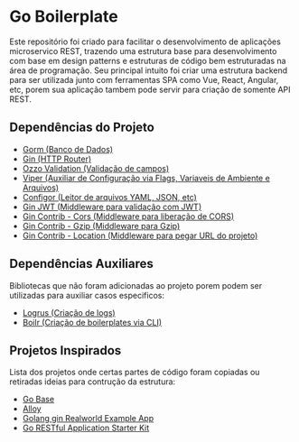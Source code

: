 # Go Boilerplate

Este repositório foi criado para facilitar o desenvolvimento de aplicações microservico REST, trazendo uma estrutura base para desenvolvimento com base em design patterns e estruturas de código bem estruturadas na área de programação.
Seu principal intuito foi criar uma estrutura backend para ser utilizada junto com ferramentas SPA como Vue, React, Angular, etc, porem sua aplicação tambem pode servir para criação de somente API REST.

## Dependências do Projeto

* [Gorm (Banco de Dados)](https://github.com/jinzhu/gorm)
* [Gin (HTTP Router)](https://github.com/gin-gonic/gin)
* [Ozzo Validation (Validação de campos)](https://github.com/go-ozzo/ozzo-validation)
* [Viper (Auxiliar de Configuração via Flags, Variaveis de Ambiente e Arquivos)](https://github.com/spf13/viper)
* [Configor (Leitor de arquivos YAML, JSON, etc)](https://github.com/jinzhu/configor)
* [Gin JWT (Middleware para validação com JWT)](https://github.com/appleboy/gin-jwt)
* [Gin Contrib - Cors (Middleware para liberação de CORS)](https://github.com/gin-contrib/cors)
* [Gin Contrib - Gzip (Middleware para Gzip)](https://github.com/gin-contrib/gzip)
* [Gin Contrib - Location (Middleware para pegar URL do projeto)](https://github.com/gin-contrib/location)

## Dependências Auxiliares

Bibliotecas que não foram adicionadas ao projeto porem podem ser utilizadas para auxiliar casos especificos:

* [Logrus (Criação de logs)](https://github.com/sirupsen/logrus)
* [Boilr (Criação de boilerplates via CLI)](https://github.com/tmrts/boilr)

## Projetos Inspirados

Lista dos projetos onde certas partes de código foram copiadas ou retiradas ideias para contrução da estrutura:

* [Go Base](https://github.com/dhax/go-base)
* [Alloy](https://github.com/olliecoleman/alloy)
* [Golang gin Realworld Example App](https://github.com/gothinkster/golang-gin-realworld-example-app)
* [Go RESTful Application Starter Kit](https://github.com/qiangxue/golang-restful-starter-kit)
